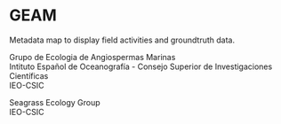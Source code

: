# GEAM
Metadata map to display field activities and groundtruth data.

Grupo de Ecologia de Angiospermas Marinas  
Intituto Español de Oceanografía - Consejo Superior de Investigaciones Científicas  
IEO-CSIC  

Seagrass Ecology Group  
IEO-CSIC  
